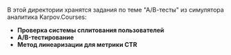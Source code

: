 В этой директории хранятся задания по теме "А/В-тесты" из симулятора аналитика Karpov.Courses:   
- **Проверка системы сплитования пользователей**    
- **A/B-тестирование**    
- **Метод линеаризации для метрики CTR**    
